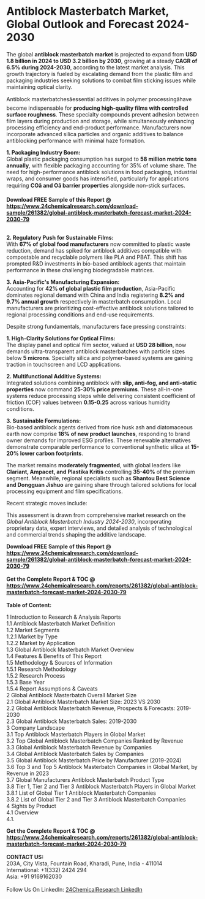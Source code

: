 <h1>Antiblock Masterbatch Market, Global Outlook and Forecast 2024-2030</h1><p>The global <strong>antiblock masterbatch market</strong> is projected to expand from <strong>USD 1.8 billion in 2024 to USD 3.2 billion by 2030</strong>, growing at a steady <strong>CAGR of 6.5% during 2024-2030</strong>, according to the latest market analysis. This growth trajectory is fueled by escalating demand from the plastic film and packaging industries seeking solutions to combat film sticking issues while maintaining optical clarity.</p><p>Antiblock masterbatchesâessential additives in polymer processingâhave become indispensable for <strong>producing high-quality films with controlled surface roughness</strong>. These specialty compounds prevent adhesion between film layers during production and storage, while simultaneously enhancing processing efficiency and end-product performance. Manufacturers now incorporate advanced silica particles and organic additives to balance antiblocking performance with minimal haze formation.</p><p><strong>1. Packaging Industry Boom:</strong><br>
Global plastic packaging consumption has surged to <strong>58 million metric tons annually</strong>, with flexible packaging accounting for 35% of volume share. The need for high-performance antiblock solutions in food packaging, industrial wraps, and consumer goods has intensified, particularly for applications requiring <strong>COâ and Oâ barrier properties</strong> alongside non-stick surfaces.</p><div><b>Download FREE Sample of this Report @ 
            <a href="https://www.24chemicalresearch.com/download-sample/261382/global-antiblock-masterbatch-forecast-market-2024-2030-79">
            https://www.24chemicalresearch.com/download-sample/261382/global-antiblock-masterbatch-forecast-market-2024-2030-79</a></b></div><br><p><strong>2. Regulatory Push for Sustainable Films:</strong><br>
With <strong>67% of global food manufacturers</strong> now committed to plastic waste reduction, demand has spiked for antiblock additives compatible with compostable and recyclable polymers like PLA and PBAT. This shift has prompted R&amp;D investments in bio-based antiblock agents that maintain performance in these challenging biodegradable matrices.</p><p><strong>3. Asia-Pacific's Manufacturing Expansion:</strong><br>
Accounting for <strong>42% of global plastic film production</strong>, Asia-Pacific dominates regional demand with China and India registering <strong>8.2% and 9.7% annual growth</strong> respectively in masterbatch consumption. Local manufacturers are prioritizing cost-effective antiblock solutions tailored to regional processing conditions and end-use requirements.</p><p>Despite strong fundamentals, manufacturers face pressing constraints:</p><p><strong>1. High-Clarity Solutions for Optical Films:</strong><br>
The display panel and optical film sector, valued at <strong>USD 28 billion</strong>, now demands ultra-transparent antiblock masterbatches with particle sizes below <strong>5 microns</strong>. Specialty silica and polymer-based systems are gaining traction in touchscreen and LCD applications.</p><p><strong>2. Multifunctional Additive Systems:</strong><br>
Integrated solutions combining antiblock with <strong>slip, anti-fog, and anti-static properties</strong> now command <strong>25-30% price premiums</strong>. These all-in-one systems reduce processing steps while delivering consistent coefficient of friction (COF) values between <strong>0.15-0.25</strong> across various humidity conditions.</p><p><strong>3. Sustainable Formulations:</strong><br>
Bio-based antiblock agents derived from rice husk ash and diatomaceous earth now comprise <strong>18% of new product launches</strong>, responding to brand owner demands for improved ESG profiles. These renewable alternatives demonstrate comparable performance to conventional synthetic silica at <strong>15-20% lower carbon footprints</strong>.</p><p>The market remains <strong>moderately fragmented</strong>, with global leaders like <strong>Clariant, Ampacet, and Plastika Kritis</strong> controlling <strong>35-40%</strong> of the premium segment. Meanwhile, regional specialists such as <strong>Shantou Best Science and Dongguan Jishuo</strong> are gaining share through tailored solutions for local processing equipment and film specifications.</p><p>Recent strategic moves include:
</p><p>This assessment is drawn from comprehensive market research on the <em>Global Antiblock Masterbatch Industry 2024-2030</em>, incorporating proprietary data, expert interviews, and detailed analysis of technological and commercial trends shaping the additive landscape.</p><div><b>Download FREE Sample of this Report @ 
            <a href="https://www.24chemicalresearch.com/download-sample/261382/global-antiblock-masterbatch-forecast-market-2024-2030-79">
            https://www.24chemicalresearch.com/download-sample/261382/global-antiblock-masterbatch-forecast-market-2024-2030-79</a></b></div><br><div><b>Get the Complete Report & TOC @ 
            <a href="https://www.24chemicalresearch.com/reports/261382/global-antiblock-masterbatch-forecast-market-2024-2030-79">
            https://www.24chemicalresearch.com/reports/261382/global-antiblock-masterbatch-forecast-market-2024-2030-79</a></b></div><br>
            <b>Table of Content:</b><p>1 Introduction to Research & Analysis Reports<br />
    1.1 Antiblock Masterbatch Market Definition<br />
    1.2 Market Segments<br />
        1.2.1 Market by Type<br />
        1.2.2 Market by Application<br />
    1.3 Global Antiblock Masterbatch Market Overview<br />
    1.4 Features & Benefits of This Report<br />
    1.5 Methodology & Sources of Information<br />
        1.5.1 Research Methodology<br />
        1.5.2 Research Process<br />
        1.5.3 Base Year<br />
        1.5.4 Report Assumptions & Caveats<br />
2 Global Antiblock Masterbatch Overall Market Size<br />
    2.1 Global Antiblock Masterbatch Market Size: 2023 VS 2030<br />
    2.2 Global Antiblock Masterbatch Revenue, Prospects & Forecasts: 2019-2030<br />
    2.3 Global Antiblock Masterbatch Sales: 2019-2030<br />
3 Company Landscape<br />
    3.1 Top Antiblock Masterbatch Players in Global Market<br />
    3.2 Top Global Antiblock Masterbatch Companies Ranked by Revenue<br />
    3.3 Global Antiblock Masterbatch Revenue by Companies<br />
    3.4 Global Antiblock Masterbatch Sales by Companies<br />
    3.5 Global Antiblock Masterbatch Price by Manufacturer (2019-2024)<br />
    3.6 Top 3 and Top 5 Antiblock Masterbatch Companies in Global Market, by Revenue in 2023<br />
    3.7 Global Manufacturers Antiblock Masterbatch Product Type<br />
    3.8 Tier 1, Tier 2 and Tier 3 Antiblock Masterbatch Players in Global Market<br />
        3.8.1 List of Global Tier 1 Antiblock Masterbatch Companies<br />
        3.8.2 List of Global Tier 2 and Tier 3 Antiblock Masterbatch Companies<br />
4 Sights by Product<br />
    4.1 Overview<br />
        4.1.</p><div><b>Get the Complete Report & TOC @ 
            <a href="https://www.24chemicalresearch.com/reports/261382/global-antiblock-masterbatch-forecast-market-2024-2030-79">
            https://www.24chemicalresearch.com/reports/261382/global-antiblock-masterbatch-forecast-market-2024-2030-79</a></b></div><br><b>CONTACT US:</b><br>
            203A, City Vista, Fountain Road, Kharadi, Pune, India - 411014<br>
            International: +1(332) 2424 294<br>
            Asia: +91 9169162030 <br><br>
            Follow Us On LinkedIn: <a href="https://www.linkedin.com/company/24chemicalresearch/">24ChemicalResearch LinkedIn</a>